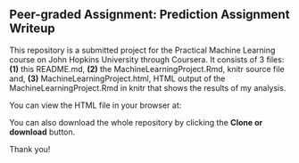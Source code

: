 ## Peer-graded Assignment: Prediction Assignment Writeup 

This repository is a submitted project for the Practical Machine Learning course on John Hopkins University through Coursera.
It consists of 3 files: **(1)** this README.md, **(2)** the MachineLearningProject.Rmd, knitr source file and, **(3)** MachineLearningProject.html, HTML output of the MachineLearningProject.Rmd in knitr that shows the results of my analysis.

You can view the HTML file in your browser at: 

You can also download the whole repository by clicking the **Clone or download** button.

Thank you!
